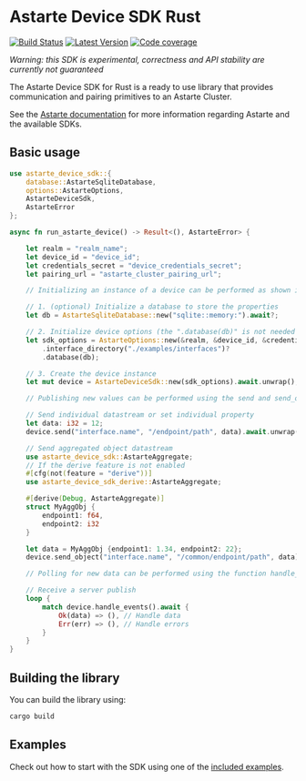 <!--
Copyright 2021,2022 SECO Mind Srl

SPDX-License-Identifier: Apache-2.0
-->

# Astarte Device SDK Rust &emsp;

[![Build Status]][actions] [![Latest Version]][crates.io] [![Code coverage]][codecov]

[Build Status]: https://img.shields.io/github/actions/workflow/status/astarte-platform/astarte-device-sdk-rust/build-workflow.yaml?branch=master
[actions]: https://github.com/astarte-platform/astarte-device-sdk-rust/actions/workflows/build-workflow.yaml?query=branch%3Amaster
[Latest Version]: https://img.shields.io/crates/v/astarte-device-sdk.svg
[crates.io]: https://crates.io/crates/astarte-device-sdk
[Code coverage]: https://codecov.io/gh/astarte-platform/astarte-device-sdk-rust/branch/master/graph/badge.svg
[codecov]: https://codecov.io/gh/astarte-platform/astarte-device-sdk-rust

*Warning: this SDK is experimental, correctness and API stability are currently not guaranteed*

The Astarte Device SDK for Rust is a ready to use library that provides communication and
pairing primitives to an Astarte Cluster.

See the [Astarte documentation](https://docs.astarte-platform.org/latest/001-intro_user.html)
for more information regarding Astarte and the available SDKs.

## Basic usage

```rust
use astarte_device_sdk::{
    database::AstarteSqliteDatabase,
    options::AstarteOptions,
    AstarteDeviceSdk,
    AstarteError
};

async fn run_astarte_device() -> Result<(), AstarteError> {

    let realm = "realm_name";
    let device_id = "device_id";
    let credentials_secret = "device_credentials_secret";
    let pairing_url = "astarte_cluster_pairing_url";

    // Initializing an instance of a device can be performed as shown in the following three steps.

    // 1. (optional) Initialize a database to store the properties
    let db = AstarteSqliteDatabase::new("sqlite::memory:").await?;

    // 2. Initialize device options (the ".database(db)" is not needed if 1 was skipped)
    let sdk_options = AstarteOptions::new(&realm, &device_id, &credentials_secret, &pairing_url)
        .interface_directory("./examples/interfaces")?
        .database(db);

    // 3. Create the device instance
    let mut device = AstarteDeviceSdk::new(sdk_options).await.unwrap();

    // Publishing new values can be performed using the send and send_object functions.

    // Send individual datastream or set individual property
    let data: i32 = 12;
    device.send("interface.name", "/endpoint/path", data).await.unwrap();

    // Send aggregated object datastream
    use astarte_device_sdk::AstarteAggregate;
    // If the derive feature is not enabled
    #[cfg(not(feature = "derive"))]
    use astarte_device_sdk_derive::AstarteAggregate;

    #[derive(Debug, AstarteAggregate)]
    struct MyAggObj {
        endpoint1: f64,
        endpoint2: i32
    }

    let data = MyAggObj {endpoint1: 1.34, endpoint2: 22};
    device.send_object("interface.name", "/common/endpoint/path", data).await.unwrap();

    // Polling for new data can be performed using the function handle_events.

    // Receive a server publish
    loop {
        match device.handle_events().await {
            Ok(data) => (), // Handle data
            Err(err) => (), // Handle errors
        }
    }
}
```

## Building the library

You can build the library using:
```sh
cargo build
```

## Examples

Check out how to start with the SDK using one of the [included examples](./examples/README.md).
